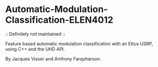 # Automatic-Modulation-Classification-ELEN4012

:: Definitely not maintained ::

Feature based automatic modulation classification with an Ettus USRP, using C++ and the UHD API.

By Jacques Visser and Anthony Farquharson.
